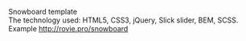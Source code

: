 Snowboard template <br/>
The technology used: HTML5, CSS3, jQuery, Slick slider, BEM, SCSS.
Example http://rovie.pro/snowboard
